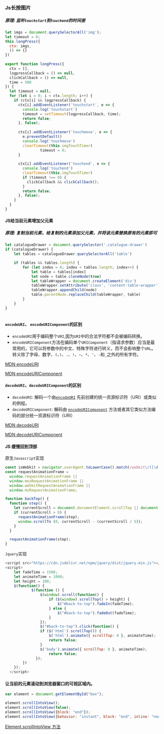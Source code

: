 ### Js长按图片

##### 原理: 监听`touchstart`到`touchend`的时间差

```javascript
let imgs = document.querySelectorAll('img');
let timeout = 0;
this.longPress({
  ctx: imgs,
  () => {}
})
  
export function longPress({
  ctx = [],
  logpressCallback = () => null,
  clickCallback = () => null,
  time = 500
}) {
  let timeout = null;
  for (let i = 0; i < ctx.length; i++) {
    if (ctx[i] && logpressCallback) {
      ctx[i].addEventListener('touchstart', e => {
        console.log('touchstart')
        timeout = setTimeout(logpressCallback, time);
        return false;
      }, false);
      
      ctx[i].addEventListener('touchmove', e => {
        e.preventDefault()
        console.log('touchmove')
        clearTimeout(this.imgTouchTimer)
				timeout = 0;
      }
      
      ctx[i].addEventListener('touchend', e => {
        console.log('touchend')
        clearTimeout(this.imgTouchTimer)
        if (timeout !== 0) {
          clickCallback && clickCallback();
        }
        return false;
      }, false);
    }
  }
}
```

#### JS给当前元素增加父元素

##### 原理: 复制当前元素，给复制的元素添加父元素，并将该元素替换原有的元素即可

```javascript
let catalogueDrawer = document.querySelector('.catalogue-drawer')
if (catalogueDrawer) {
    let tables = catalogueDrawer.querySelectorAll('table')

    if (tables && tables.length) {
        for (let index = 0; index < tables.length; index++) {
            let table = tables[index]
            let node = table.cloneNode(true)
            let tableWrapper = document.createElement('div')
            tableWrapper.setAttribute('class', 'content-table-wrapper')
            tableWrapper.appendChild(node)
            table.parentNode.replaceChild(tableWrapper, table)
        }
    }
}
 
```

#### `encodeURI`、 `encodeURIComponent`的区别

- `encodeURI`用于编码整个`URI`,因为`URI`中的合法字符都不会被编码转换。
- `encodeURIComponent`方法在编码单个`URIComponent`（指请求参数）应当是最常用的，它可以将参数中的中文、特殊字符进行转义，而不会影响整个`URL`。转义除了字母、数字、`(`、`)`、`.`、`!`、`~`、`*`、`'`、`-`和`_`之外的所有字符。

[MDN encodeURI](https://developer.mozilla.org/zh-CN/docs/Web/JavaScript/Reference/Global_Objects/encodeURI)

[MDN encodeURIComponent](https://developer.mozilla.org/zh-CN/docs/Web/JavaScript/Reference/Global_Objects/encodeURIComponent)

#### `decodeURI`、`decodeURIComponent`的区别

- `decodeURI`: 解码一个由[`encodeURI`](https://developer.mozilla.org/zh-CN/docs/Web/JavaScript/Reference/Global_Objects/encodeURI) 先前创建的统一资源标识符（URI）或类似的例程。
- `decodeURIComponent`: 解码由 [`encodeURIComponent`](https://developer.mozilla.org/zh-CN/docs/Web/JavaScript/Reference/Global_Objects/encodeURIComponent) 方法或者其它类似方法编码的部分统一资源标识符（URI）

[MDN decodeURI](https://developer.mozilla.org/zh-CN/docs/Web/JavaScript/Reference/Global_Objects/decodeURI)

[MDN decodeURIComponent](https://developer.mozilla.org/zh-CN/docs/Web/JavaScript/Reference/Global_Objects/decodeURIComponent)

#### JS 缓慢回到顶部

原生`Javascript`实现

```javascript
const isWebkit = navigator.userAgent.toLowerCase().match(/webkit\/([\d.]+)/);
const requestAnimationFrame =
  window.requestAnimationFrame ||
  window.mozRequestAnimationFrame ||
  window.webkitRequestAnimationFrame ||
  window.msRequestAnimationFrame;

function backTop() {
  function step() {
    let currentScroll = document.documentElement.scrollTop || document.body.scrollTop;
    if (currentScroll > 0) {
      requestAnimationFrame(step);
      window.scrollTo (0, currentScroll - (currentScroll / 5));
    }
  }

  requestAnimationFrame(step);
}
```

`Jquery`实现

```javascript
<script src="https://cdn.jsdelivr.net/npm/jquery/dist/jquery.min.js"></script>
<script>
    let fadeTime = 1500;
    let animateTime = 1000;
    let height = 100;
    $(function() {
            $(function () {
                $(window).scroll(function() {
                    if ($(window).scrollTop() > height) {
                        $("#back-to-top").fadeIn(fadeTime);
                    } else {
                        $("#back-to-top").fadeOut(fadeTime);
                    }
                });
                $("#back-to-top").click(function() {
                if ($('html').scrollTop()) {
                    $('html').animate({ scrollTop: 0 }, animateTime);
                    return false;
                }
                $('body').animate({ scrollTop: 0 }, animateTime);
                    return false;            
              });       
        })   
    });
  </script>
```

#### 让当前的元素滚动到浏览器窗口的可视区域内。

```javascript
var element = document.getElementById("box");

element.scrollIntoView();
element.scrollIntoView(false);
element.scrollIntoView({block: "end"});
element.scrollIntoView({behavior: "instant", block: "end", inline: "nearest"});
```

[Element.scrollIntoView 方法](https://developer.mozilla.org/zh-CN/docs/Web/API/Element/scrollIntoView)